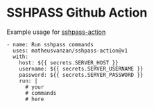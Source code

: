 # SSHPASS Github Action

Example usage for [sshpass-action](https://github.com/matheusvanzan/sshpass-action)

```
- name: Run sshpass commands
  uses: matheusvanzan/sshpass-action@v1
  with:
    host: ${{ secrets.SERVER_HOST }}
    username: ${{ secrets.SERVER_USERNAME }}
    password: ${{ secrets.SERVER_PASSWORD }}
    run: |
      # your 
      # commands
      # here
```
